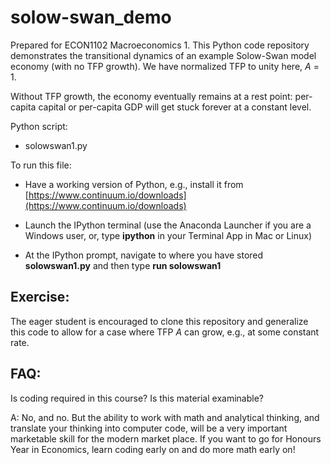 # solow-swan_demo

Prepared for ECON1102 Macroeconomics 1. This Python code repository demonstrates the transitional dynamics of an example Solow-Swan model economy (with no TFP growth). We have normalized TFP to unity here, *A* = 1.

Without TFP growth, the economy eventually remains at a rest point: per-capita capital or per-capita GDP will get stuck forever at a constant level.

Python script:

* solowswan1.py

To run this file:

* Have a working version of Python, e.g., install it from [https://www.continuum.io/downloads](https://www.continuum.io/downloads)

* Launch the IPython terminal (use the Anaconda Launcher if you are a Windows user, or, type **ipython** in your Terminal App in Mac or Linux)

* At the IPython prompt, navigate to where you have stored **solowswan1.py** and then type **run solowswan1**

## Exercise:

The eager student is encouraged to clone this repository and generalize this code to allow for a case where TFP *A* can grow, e.g., at some constant rate.

## FAQ:

Is coding required in this course? Is this material examinable?

A: No, and no. But the ability to work with math and analytical thinking, and translate your thinking into computer code, will be a very important marketable skill for the modern market place. If you want to go for Honours Year in Economics, learn coding early on and do more math early on!
